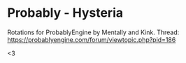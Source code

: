 Probably - Hysteria
=================

Rotations for ProbablyEngine by Mentally and Kink.
Thread: https://probablyengine.com/forum/viewtopic.php?pid=186

<3
